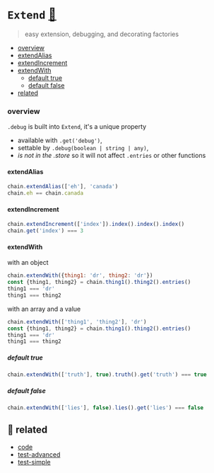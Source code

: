# `Extend` [🎼](https://github.com/fluents/chain-able/wiki/compose)

> easy extension, debugging, and decorating factories

- [overview](#overview)
- [extendAlias](#extendAlias)
- [extendIncrement](#extendIncrement)
- [extendWith](#extendWith)
  - [default true](#default-true)
  - [default false](#default-false)
- [related](#-related)

### overview

`.debug` is built into `Extend`, it's a unique property
  - available with `.get('debug')`,
  - settable by `.debug(boolean | string | any)`,
  - *is not in the .store* so it will not affect `.entries` or other functions

#### extendAlias

```js
chain.extendAlias(['eh'], 'canada')
chain.eh == chain.canada
```

#### extendIncrement

```js
chain.extendIncrement(['index']).index().index().index()
chain.get('index') === 3
```

#### extendWith

with an object

```js
chain.extendWith({thing1: 'dr', thing2: 'dr'})
const {thing1, thing2} = chain.thing1().thing2().entries()
thing1 === 'dr'
thing1 === thing2
```

with an array and a value

```js
chain.extendWith(['thing1', 'thing2'], 'dr')
const {thing1, thing2} = chain.thing1().thing2().entries()
thing1 === 'dr'
thing1 === thing2
```

##### default true

```js
chain.extendWith(['truth'], true).truth().get('truth') === true
```

##### default false

```js
chain.extendWith(['lies'], false).lies().get('lies') === false
```


## 🔗 related

[code]: https://github.com/fluents/chain-able/tree/master/src/compose/Extend.js
[test-advanced]: https://github.com/fluents/chain-able/tree/master/test/advanced.js
[test-simple]: https://github.com/fluents/chain-able/tree/master/test/simple.js

- [code][code]
- [test-advanced][test-advanced]
- [test-simple][test-simple]
